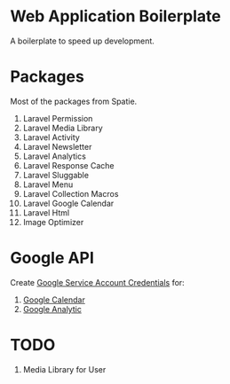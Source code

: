 # Web Application Boilerplate

A boilerplate to speed up development.

# Packages

Most of the packages from Spatie.

1. Laravel Permission
2. Laravel Media Library
3. Laravel Activity
4. Laravel Newsletter
5. Laravel Analytics
6. Laravel Response Cache
7. Laravel Sluggable
8. Laravel Menu
9. Laravel Collection Macros
10. Laravel Google Calendar
11. Laravel Html
12. Image Optimizer

# Google API

Create [Google Service Account Credentials](https://console.developers.google.com/apis/dashboard?project=karnival-usahawan-desa) for:

1. [Google Calendar](https://github.com/spatie/laravel-google-calendar#how-to-obtain-the-credentials-to-communicate-with-google-calendar)
2. [Google Analytic](https://github.com/spatie/laravel-analytics#how-to-obtain-the-credentials-to-communicate-with-google-analytics)

# TODO

1. Media Library for User
